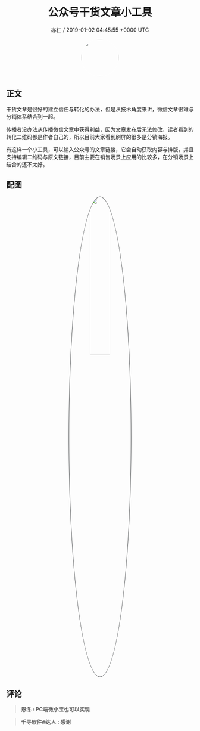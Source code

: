 <h1 align="center">公众号干货文章小工具</h1>
<p align="center">
    <a>亦仁 / 2019-01-02 04:45:55 &#43;0000 UTC</a>
</p>

<div align="center">
    <img src="https://images.zsxq.com/Fn3NQqCN8nuGF86yZPXSbEsl0mb3?e=1590940799&amp;token=kIxbL07-8jAj8w1n4s9zv64FuZZNEATmlU_Vm6zD:pfbNc8W3hS0oYG_hyXXh_rHMHuc=" width="100" height="100" style="border:1px solid;border-radius:50%; color:#ffffff"/>
</div>

## 正文

<div>
 

干货文章是很好的建立信任与转化的办法，但是从技术角度来讲，微信文章很难与分销体系结合到一起。

传播者没办法从传播微信文章中获得利益，因为文章发布后无法修改，读者看到的转化二维码都是作者自己的，所以目前大家看到刷屏的很多是分销海报。

有这样一个小工具，可以输入公众号的文章链接，它会自动获取内容与排版，并且支持编辑二维码与原文链接，目前主要在销售场景上应用的比较多，在分销场景上结合的还不太好。
</div>

## 配图
<div class="image" align="center">

<img src="https://images.zsxq.com/FmSTy8i7KquQWahQ1lgMuBSs-lXV?imageMogr2/auto-orient/thumbnail/800x/format/jpg/blur/1x0/quality/75&amp;e=1590940799&amp;token=kIxbL07-8jAj8w1n4s9zv64FuZZNEATmlU_Vm6zD:FsTx7_HACA3vMbPvoCFBhlR53p4=" width="33%" height="33%" style="border:1px solid;border-radius:50%; color:#3c3f41"/>

</div>

## 评论

<div align="left">
<div>

<blockquote >
<span> <strong>恩冬 : PC端微小宝也可以实现 </strong></span>
</blockquote>

<blockquote >
<span> <strong>千寻软件🔥达人 : 感谢 </strong></span>
</blockquote>

</div>
</div>